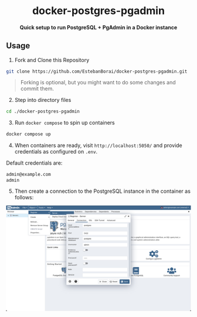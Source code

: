 <div>
  <h1 align="center">docker-postgres-pgadmin</h1>
  <h4 align="center">Quick setup to run PostgreSQL + PgAdmin in a Docker instance</h4>
</div>

## Usage

1. Fork and Clone this Repository

```bash
git clone https://github.com/EstebanBorai/docker-postgres-pgadmin.git
```

> Forking is optional, but you might want to do some changes and commit them.

2. Step into directory files

```bash
cd ./docker-postgres-pgadmin
```

3. Run `docker compose` to spin up containers

```bash
docker compose up
```

4. When containers are ready, visit `http://localhost:5050/` and provide
credentials as configured on `.env`.

Default credentials are:

```
admin@example.com
admin
```

5. Then create a connection to the PostgreSQL instance in the container as
follows:

<div align="center">
  <img src="./docs/sample.png" alt="Sample" />
</div>
